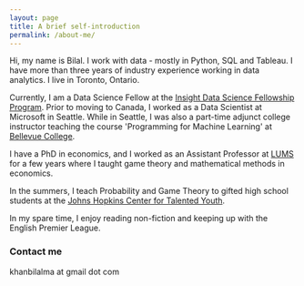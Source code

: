 ```yaml
---
layout: page
title: A brief self-introduction
permalink: /about-me/
---
```


Hi, my name is Bilal. I work with data - mostly in Python, SQL and Tableau. I have more than three years of industry experience working in data analytics. I live in Toronto, Ontario.

Currently, I am a Data Science Fellow at the [Insight Data Science Fellowship Program](https://insightfellows.com/data-science). Prior to moving to Canada, I worked as a Data Scientist at Microsoft in Seattle. While in Seattle, I was also a part-time adjunct college instructor teaching the course 'Programming for Machine Learning' at [Bellevue College](https://www.bellevuecollege.edu/).

I have a PhD in economics, and I worked as an Assistant Professor at [LUMS](https://www.lums.edu.pk/) for a few years where I taught game theory and mathematical methods in economics.

In the summers, I teach Probability and Game Theory to gifted high school students at the [Johns Hopkins Center for Talented Youth](https://cty.jhu.edu/).

In my spare time, I enjoy reading non-fiction and keeping up with the English Premier League.

### Contact me

khanbilalma at gmail dot com
